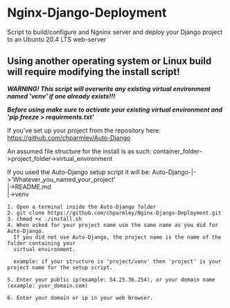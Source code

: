 # Nginx-Django-Deployment
Script to build/configure and Ngninx server and deploy your Django project to an Ubuntu 20.4 LTS web-server

Using another operating system or Linux build will require modifying the install script!
----------------------------------------------------------------------------------------

   ***WARNING! This script will overwrite any existing virtual environment named 'venv' if one already exists!!!***

   ***Before using make sure to activate your existing virtual environment and 'pip freeze > requirments.txt'***

If you've set up your project from the repository here:
https://github.com/chparmley/Auto-Django

   An assumed file structure for the install is as such:
            container_folder->project_folder->virtual_environment

If you used the Auto-Django setup script it will be:
Auto-Django-|->'Whatever_you_named_your_project'  
            |->README.md  
            |->venv  


    1. Open a terminal inside the Auto-Django folder 
    2. git clone https://github.com/chparmley/Nginx-Django-Deployment.git
    3. chmod +x ./install.sh
    4. When asked for your project name use the same name as you did for Auto-Django.
      If you did not use Auto-Django, the project name is the name of the folder containing your
      virtual environment. 
   
      example: if your structure is 'project/venv' then 'project' is your project name for the setup script.

    5. Enter your public ip(example: 54.25.36.254), or your domain name (example: your_domain.com)

    6. Enter your domain or ip in your web browser.
